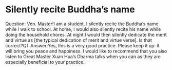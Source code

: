 # Silently recite Buddha’s name

Question: Ven. Master!I am a student. I silently recite the Buddha’s name while I walk to school. At home, I would also silently recite his name while doing the household chores. At night I would then silently dedicate the merit and virtue as [the typical dedication of merit and virtue verse]. Is that correct?QT      Answer:​Yes, this is a very good practice. Please keep it up: it will bring you peace and happiness. I would like to recommend that you also listen to Great Master Xuan Hua’s Dharma talks when you can as they are especially beneficial to your practice.